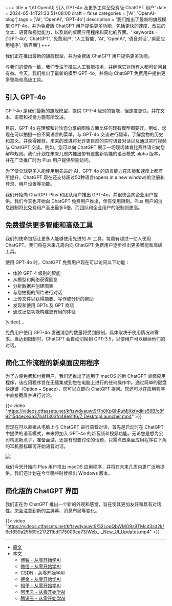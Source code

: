 +++
title = '[AI OpenAI] 引入 GPT-4o 及更多工具至免费版 ChatGPT 用户'
date = 2024-05-14T21:33:51+08:00
draft = false
categories = ['AI', 'OpenAI-blog']
tags = ['AI', 'OpenAI', 'GPT-4o']
description = '我们推出了最新的旗舰模型 GPT-4o，并为免费版 ChatGPT 用户提供更多功能，包括更快的速度、改进的文本、语音和视觉能力，以及新的桌面应用程序和简化的界面。'
keywords = ['GPT-4o', 'ChatGPT', '免费用户', '人工智能', 'AI', 'OpenAI', '语音对话', '桌面应用程序', '新界面']
+++

我们正在推出最新的旗舰模型，并为免费版 ChatGPT 用户提供更多功能。

与我们的使命一致，我们专注于推进人工智能技术，并确保它对所有人都可访问且有益。今天，我们推出了最新的模型 GPT-4o，并将向 ChatGPT 免费用户提供更多智能和高级工具。

## 引入 GPT-4o
GPT-4o 是我们最新的旗舰模型，提供 GPT-4 级别的智能，但速度更快，并在文本、语音和视觉方面有所改进。

目前，GPT-4o 在理解和讨论您分享的图像方面比任何现有模型都要好。例如，您现在可以拍摄一份不同语言的菜单，与 GPT-4o 交谈进行翻译，了解食物的历史和意义，并获得推荐。未来的改进将允许更自然的实时语音对话以及通过实时视频与 ChatGPT 交谈。例如，您可以向 ChatGPT 展示一场现场体育比赛并请它向您解释规则。我们计划在未来几周内推出带有这些新功能的语音模式 alpha 版本，并在广泛推广时为 Plus 用户提供早期访问。

为了使全球更多人能使用到先进的 AI，GPT-4o 的语言能力在质量和速度上都有所提升。ChatGPT 现在还支持超过50种语言(opens in a new window)的注册和登录、用户设置等功能。

我们开始向 ChatGPT Plus 和团队用户推出 GPT-4o，并很快会向企业用户提供。我们今天也开始向 ChatGPT 免费用户推出，伴有使用限制。Plus 用户的消息限制将比免费用户高出最多5倍，而团队和企业用户的限制则更高。

## 免费提供更多智能和高级工具
我们的使命包括让更多人能够使用先进的 AI 工具。每周有超过一亿人使用 ChatGPT。我们将在未来几周内向 ChatGPT 免费用户逐步推出更多智能和高级工具。

使用 GPT-4o 时，ChatGPT 免费用户现在可以访问以下功能：

- 体验 GPT-4 级别的智能
- 从模型和网络获得回复
- 分析数据并创建图表
- 与您拍摄的照片进行对话
- 上传文件以获得摘要、写作或分析的帮助
- 发现和使用 GPTs 及 GPT 商店
- 通过记忆功能构建更有用的体验

[video]...

免费用户使用 GPT-4o 发送消息的数量将受到限制，具体取决于使用情况和需求。当达到限制时，ChatGPT 会自动切换到 GPT-3.5，以便用户可以继续他们的对话。

## 简化工作流程的新桌面应用程序
为了方便免费和付费用户，我们还推出了适用于 macOS 的新 ChatGPT 桌面应用程序，该应用程序旨在无缝集成到您在电脑上进行的任何操作中。通过简单的键盘快捷键（Option + Space），您可以立即向 ChatGPT 提问。您还可以在应用程序中直接截屏并进行讨论。

{{< video "https://videos.ctfassets.net/kftzwdyauwt9/7n0KpQhRuMjXktVdkls59B/c8f9215d4ece3a37baf1303fd48e81f6/7_DesktopLauncher.mp4" >}}

您现在可以直接从电脑上与 ChatGPT 进行语音对话，首先是启动时在 ChatGPT 中提供的语音模式，未来将加入 GPT-4o 的新音频和视频功能。无论您是想为公司构思新点子，准备面试，还是有想要讨论的话题，只需点击桌面应用程序右下角的耳机图标即可开始语音对话。

![](https://images.ctfassets.net/kftzwdyauwt9/6spjPY34T0h2MhikMODTkk/69227eb71df6e7bea84b8bf2b8334358/desktop-headphone.png?w=1920&q=90&fm=webp)

我们今天开始向 Plus 用户推出 macOS 应用程序，并将在未来几周内更广泛地提供。我们还计划在今年晚些时候推出 Windows 版本。

## 简化版的 ChatGPT 界面
我们正在为 ChatGPT 推出一个新的外观和感觉，旨在使其更加友好和具有对话性。您会注意到新的主屏幕、消息布局等变化。

{{< video "https://videos.ctfassets.net/kftzwdyauwt9/52LopQbWMG9s9TMcd3sd2k/6ef859a25569c217211bdf175009ea73/Web_-_New_UI_Updates.mp4" >}}

---

- [原文](https://openai.com/index/gpt-4o-and-more-tools-to-chatgpt-free/)
- 本文
    - [博客 - 从零开始学AI](https://blog.aihub2022.top/post/ai-openai-gpt-4o-and-more-tools-to-chatgpt-free/)
    - [微信 - 从零开始学AI](https://mp.weixin.qq.com/s?__biz=MzA3MDIyNTgzNA==&mid=2649977110&idx=1&sn=c704bf4fdac8fb963456475c48f46196&chksm=86c7cbd3b1b042c553f7898f9c7d66a7290965ab18afd012c1e646b3e7242bcf0b420a0b6743#rd)
    - [CSDN - 从零开始学AI](https://blog.csdn.net/mahone3297/article/details/138906125)
    - [掘金 - 从零开始学AI](https://juejin.cn/post/7368759192255512639)
    - [知乎 - 从零开始学AI](https://zhuanlan.zhihu.com/p/697879764)
    - [阿里云 - 从零开始学AI](https://developer.aliyun.com/article/1509631)
    - [腾讯云 - 从零开始学AI](https://cloud.tencent.com/developer/article/2417592)
